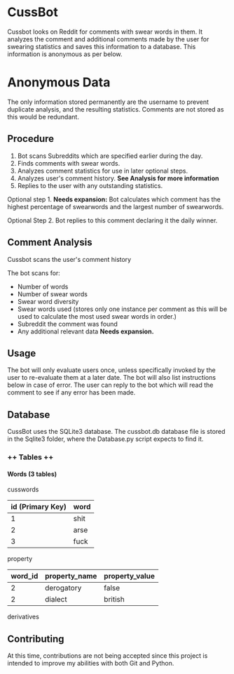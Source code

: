 # CussBot

Cussbot looks on Reddit for comments with swear words in them. It analyzes the comment
and additional comments made by the user for swearing statistics and saves this information 
to a database. This information is anonymous as per below. 

# Anonymous Data

The only information stored permanently are the username to prevent duplicate analysis, 
and the resulting statistics. Comments are not stored as this would be redundant.

## Procedure

1. Bot scans Subreddits which are specified earlier during the day. 
2. Finds comments with swear words. 
3. Analyzes comment statistics for use in later optional steps.
4. Analyzes user's comment history. **See Analysis for more information**
5. Replies to the user with any outstanding statistics.

Optional step 1. **Needs expansion:** Bot calculates which comment has the highest percentage of swearwords and the largest number
of swearwords. 

Optional Step 2. Bot replies to this comment declaring it the daily winner.

## Comment Analysis

Cussbot scans the user's comment history 

The bot scans for:

- Number of words
- Number of swear words
- Swear word diversity
- Swear words used (stores only one instance per comment as this will be used to 
calculate the most used swear words in order.)
- Subreddit the comment was found
- Any additional relevant data **Needs expansion.**

## Usage

The bot will only evaluate users once, unless specifically invoked by the user to 
re-evaluate them at a later date. The bot will also list instructions below in case
of error. The user can reply to the bot which will read the comment to see if any
error has been made. 

## Database

CussBot uses the SQLite3 database. The cussbot.db database file is stored in the Sqlite3
folder, where the Database.py script expects to find it. 

### ++ Tables ++

#### Words (3 tables)

cusswords

| id (Primary Key)| word  |
| --------------- | ----- |
| 1               | shit  |
| 2               | arse  |
| 3               | fuck  |

property

| word_id | property_name | property_value |
| ------- | ------------- | -------------- |
| 2       | derogatory    | false          |
| 2       | dialect       | british        |

derivatives




## Contributing

At this time, contributions are not being accepted since this project is intended 
to improve my abilities with both Git and Python. 
